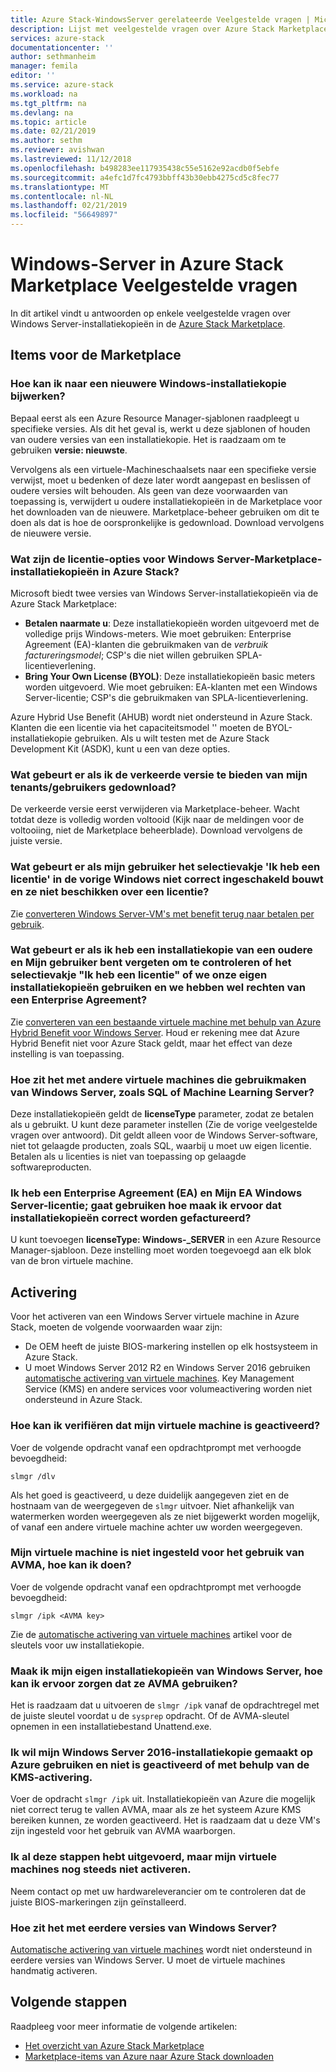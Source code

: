 ```yaml
---
title: Azure Stack-WindowsServer gerelateerde Veelgestelde vragen | Microsoft Docs
description: Lijst met veelgestelde vragen over Azure Stack Marketplace voor WindowsServer
services: azure-stack
documentationcenter: ''
author: sethmanheim
manager: femila
editor: ''
ms.service: azure-stack
ms.workload: na
ms.tgt_pltfrm: na
ms.devlang: na
ms.topic: article
ms.date: 02/21/2019
ms.author: sethm
ms.reviewer: avishwan
ms.lastreviewed: 11/12/2018
ms.openlocfilehash: b498283ee117935438c55e5162e92acdb0f5ebfe
ms.sourcegitcommit: a4efc1d7fc4793bbff43b30ebb4275cd5c8fec77
ms.translationtype: MT
ms.contentlocale: nl-NL
ms.lasthandoff: 02/21/2019
ms.locfileid: "56649897"
---
```

# <a name="windows-server-in-azure-stack-marketplace-faq"></a>Windows-Server in Azure Stack Marketplace Veelgestelde vragen

In dit artikel vindt u antwoorden op enkele veelgestelde vragen over Windows Server-installatiekopieën in de [Azure Stack Marketplace](azure-stack-marketplace.md).

## <a name="marketplace-items"></a>Items voor de Marketplace

### <a name="how-do-i-update-to-a-newer-windows-image"></a>Hoe kan ik naar een nieuwere Windows-installatiekopie bijwerken?

Bepaal eerst als een Azure Resource Manager-sjablonen raadpleegt u specifieke versies. Als dit het geval is, werkt u deze sjablonen of houden van oudere versies van een installatiekopie. Het is raadzaam om te gebruiken **versie: nieuwste**.

Vervolgens als een virtuele-Machineschaalsets naar een specifieke versie verwijst, moet u bedenken of deze later wordt aangepast en beslissen of oudere versies wilt behouden. Als geen van deze voorwaarden van toepassing is, verwijdert u oudere installatiekopieën in de Marketplace voor het downloaden van de nieuwere. Marketplace-beheer gebruiken om dit te doen als dat is hoe de oorspronkelijke is gedownload. Download vervolgens de nieuwere versie.

### <a name="what-are-the-licensing-options-for-windows-server-marketplace-images-on-azure-stack"></a>Wat zijn de licentie-opties voor Windows Server-Marketplace-installatiekopieën in Azure Stack?

Microsoft biedt twee versies van Windows Server-installatiekopieën via de Azure Stack Marketplace:

- **Betalen naarmate u**: Deze installatiekopieën worden uitgevoerd met de volledige prijs Windows-meters.
   Wie moet gebruiken: Enterprise Agreement (EA)-klanten die gebruikmaken van de *verbruik factureringsmodel*; CSP's die niet willen gebruiken SPLA-licentieverlening.
- **Bring Your Own License (BYOL)**: Deze installatiekopieën basic meters worden uitgevoerd.
   Wie moet gebruiken: EA-klanten met een Windows Server-licentie; CSP's die gebruikmaken van SPLA-licentieverlening.

Azure Hybrid Use Benefit (AHUB) wordt niet ondersteund in Azure Stack. Klanten die een licentie via het capaciteitsmodel '' moeten de BYOL-installatiekopie gebruiken. Als u wilt testen met de Azure Stack Development Kit (ASDK), kunt u een van deze opties.

### <a name="what-if-i-downloaded-the-wrong-version-to-offer-my-tenantsusers"></a>Wat gebeurt er als ik de verkeerde versie te bieden van mijn tenants/gebruikers gedownload?

De verkeerde versie eerst verwijderen via Marketplace-beheer. Wacht totdat deze is volledig worden voltooid (Kijk naar de meldingen voor de voltooiing, niet de Marketplace beheerblade). Download vervolgens de juiste versie.

### <a name="what-if-my-user-incorrectly-checked-the-i-have-a-license-box-in-previous-windows-builds-and-they-dont-have-a-license"></a>Wat gebeurt er als mijn gebruiker het selectievakje 'Ik heb een licentie' in de vorige Windows niet correct ingeschakeld bouwt en ze niet beschikken over een licentie?

Zie [converteren Windows Server-VM's met benefit terug naar betalen per gebruik](../virtual-machines/windows/hybrid-use-benefit-licensing.md#powershell-1).

### <a name="what-if-i-have-an-older-image-and-my-user-forgot-to-check-the-i-have-a-license-box-or-we-use-our-own-images-and-we-do-have-enterprise-agreement-entitlement"></a>Wat gebeurt er als ik heb een installatiekopie van een oudere en Mijn gebruiker bent vergeten om te controleren of het selectievakje "Ik heb een licentie" of we onze eigen installatiekopieën gebruiken en we hebben wel rechten van een Enterprise Agreement?

Zie [converteren van een bestaande virtuele machine met behulp van Azure Hybrid Benefit voor Windows Server](../virtual-machines/windows/hybrid-use-benefit-licensing.md#convert-an-existing-vm-using-azure-hybrid-benefit-for-windows-server). Houd er rekening mee dat Azure Hybrid Benefit niet voor Azure Stack geldt, maar het effect van deze instelling is van toepassing.

### <a name="what-about-other-vms-that-use-windows-server-such-as-sql-or-machine-learning-server"></a>Hoe zit het met andere virtuele machines die gebruikmaken van Windows Server, zoals SQL of Machine Learning Server?

Deze installatiekopieën geldt de **licenseType** parameter, zodat ze betalen als u gebruikt. U kunt deze parameter instellen (Zie de vorige veelgestelde vragen over antwoord). Dit geldt alleen voor de Windows Server-software, niet tot gelaagde producten, zoals SQL, waarbij u moet uw eigen licentie. Betalen als u licenties is niet van toepassing op gelaagde softwareproducten.

### <a name="i-have-an-enterprise-agreement-ea-and-will-be-using-my-ea-windows-server-license-how-do-i-make-sure-images-are-billed-correctly"></a>Ik heb een Enterprise Agreement (EA) en Mijn EA Windows Server-licentie; gaat gebruiken hoe maak ik ervoor dat installatiekopieën correct worden gefactureerd?

U kunt toevoegen **licenseType: Windows-_SERVER** in een Azure Resource Manager-sjabloon. Deze instelling moet worden toegevoegd aan elk blok van de bron virtuele machine.

## <a name="activation"></a>Activering

Voor het activeren van een Windows Server virtuele machine in Azure Stack, moeten de volgende voorwaarden waar zijn:

- De OEM heeft de juiste BIOS-markering instellen op elk hostsysteem in Azure Stack.
- U moet Windows Server 2012 R2 en Windows Server 2016 gebruiken [automatische activering van virtuele machines](https://docs.microsoft.com/previous-versions/windows/it-pro/windows-server-2012-R2-and-2012/dn303421(v=ws.11)). Key Management Service (KMS) en andere services voor volumeactivering worden niet ondersteund in Azure Stack.

### <a name="how-can-i-verify-that-my-virtual-machine-is-activated"></a>Hoe kan ik verifiëren dat mijn virtuele machine is geactiveerd?

Voer de volgende opdracht vanaf een opdrachtprompt met verhoogde bevoegdheid:

```shell
slmgr /dlv
```

Als het goed is geactiveerd, u deze duidelijk aangegeven ziet en de hostnaam van de weergegeven de `slmgr` uitvoer. Niet afhankelijk van watermerken worden weergegeven als ze niet bijgewerkt worden mogelijk, of vanaf een andere virtuele machine achter uw worden weergegeven.

### <a name="my-vm-is-not-set-up-to-use-avma-how-can-i-fix-it"></a>Mijn virtuele machine is niet ingesteld voor het gebruik van AVMA, hoe kan ik doen?

Voer de volgende opdracht vanaf een opdrachtprompt met verhoogde bevoegdheid:

```shell
slmgr /ipk <AVMA key>
```

Zie de [automatische activering van virtuele machines](https://docs.microsoft.com/previous-versions/windows/it-pro/windows-server-2012-R2-and-2012/dn303421(v=ws.11)) artikel voor de sleutels voor uw installatiekopie.

### <a name="i-create-my-own-windows-server-images-how-can-i-make-sure-they-use-avma"></a>Maak ik mijn eigen installatiekopieën van Windows Server, hoe kan ik ervoor zorgen dat ze AVMA gebruiken?

Het is raadzaam dat u uitvoeren de `slmgr /ipk` vanaf de opdrachtregel met de juiste sleutel voordat u de `sysprep` opdracht. Of de AVMA-sleutel opnemen in een installatiebestand Unattend.exe.

### <a name="i-am-trying-to-use-my-windows-server-2016-image-created-on-azure-and-it-is-not-activating-or-using-kms-activation"></a>Ik wil mijn Windows Server 2016-installatiekopie gemaakt op Azure gebruiken en niet is geactiveerd of met behulp van de KMS-activering.

Voer de opdracht `slmgr /ipk` uit. Installatiekopieën van Azure die mogelijk niet correct terug te vallen AVMA, maar als ze het systeem Azure KMS bereiken kunnen, ze worden geactiveerd. Het is raadzaam dat u deze VM's zijn ingesteld voor het gebruik van AVMA waarborgen.

### <a name="i-have-performed-all-of-these-steps-but-my-virtual-machines-are-still-not-activating"></a>Ik al deze stappen hebt uitgevoerd, maar mijn virtuele machines nog steeds niet activeren.

Neem contact op met uw hardwareleverancier om te controleren dat de juiste BIOS-markeringen zijn geïnstalleerd.

### <a name="what-about-earlier-versions-of-windows-server"></a>Hoe zit het met eerdere versies van Windows Server?

[Automatische activering van virtuele machines](https://docs.microsoft.com/previous-versions/windows/it-pro/windows-server-2012-R2-and-2012/dn303421(v=ws.11)) wordt niet ondersteund in eerdere versies van Windows Server. U moet de virtuele machines handmatig activeren.

## <a name="next-steps"></a>Volgende stappen

Raadpleeg voor meer informatie de volgende artikelen:

- [Het overzicht van Azure Stack Marketplace](azure-stack-marketplace.md)
- [Marketplace-items van Azure naar Azure Stack downloaden](azure-stack-download-azure-marketplace-item.md)
